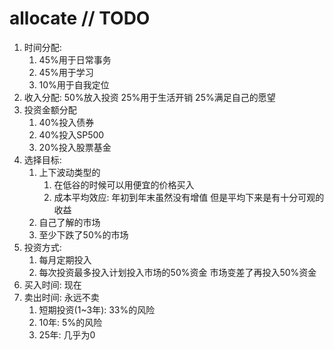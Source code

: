 # allocate // TODO

1. 时间分配:
   1. 45%用于日常事务
   2. 45%用于学习
   3. 10%用于自我定位
2. 收入分配: 50%放入投资 25%用于生活开销 25%满足自己的愿望
3. 投资金额分配
   1. 40%投入债券
   2. 40%投入SP500
   3. 20%投入股票基金
4. 选择目标:
   1. 上下波动类型的
      1. 在低谷的时候可以用便宜的价格买入
      2. 成本平均效应: 年初到年末虽然没有增值 但是平均下来是有十分可观的收益
   2. 自己了解的市场
   3. 至少下跌了50%的市场
5. 投资方式:
   1. 每月定期投入
   2. 每次投资最多投入计划投入市场的50%资金 市场变差了再投入50%资金
6. 买入时间: 现在
7. 卖出时间: 永远不卖
   1. 短期投资(1~3年): 33%的风险
   2. 10年: 5%的风险
   3. 25年: 几乎为0
